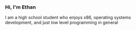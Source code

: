 ### Hi, I'm Ethan

I am a high school student who enjoys x86, operating systems development, and just low level programming in general
